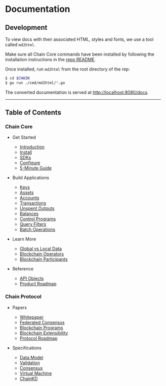 # Documentation

## Development

To view docs with their associated HTML, styles and fonts, we use a tool
called `md2html`.

Make sure all Chain Core commands have been installed by following the
installation instructions in the [repo README](../Readme.md#installation).

Once installed, run `md2html` from the root directory of the rep:

```sh
$ cd $CHAIN
$ go run ./cmd/md2html/*.go
```

The converted documentation is served at
[http://localhost:8080/docs](http://localhost:8080/docs).

---

## Table of Contents

### Chain Core

* Get Started
  * [Introduction](core/get-started/introduction.md)
  * [Install](index.html)
  * [SDKs](core/get-started/sdk.md)
  * [Configure](core/get-started/configure.md)
  * [5-Minute Guide](core/get-started/five-minute-guide.md)

* Build Applications
  * [Keys](core/build-applications/keys.md)
  * [Assets](core/build-applications/assets.md)
  * [Accounts](core/build-applications/accounts.md)
  * [Transactions](core/build-applications/transactions.md)
  * [Unspent Outputs](core/build-applications/unspent-outputs.md)
  * [Balances](core/build-applications/balances.md)
  * [Control Programs](core/build-applications/control-programs.md)
  * [Query Filters](core/build-applications/queries.md)
  * [Batch Operations](core/build-applications/batch-operations.md)

* Learn More
  * [Global vs Local Data](core/learn-more/global-vs-local-data.md)
  * [Blockchain Operators](core/learn-more/blockchain-operators.md)
  * [Blockchain Participants](core/learn-more/blockchain-participants.md)

* Reference
  * [API Objects](core/reference/api-objects.md)
  * [Product Roadmap](core/reference/product-roadmap.md)

### Chain Protocol

* Papers
  * [Whitepaper](protocol/papers/whitepaper.md)
  * [Federated Consensus](protocol/papers/federated-consensus.md)
  * [Blockchain Programs](protocol/papers/blockchain-programs.md)
  * [Blockchain Extensibility](protocol/papers/blockchain-extensibility.md)
  * [Protocol Roadmap](protocol/papers/protocol-roadmap.md)

* Specifications
  * [Data Model](protocol/specifications/data.md)
  * [Validation](protocol/specifications/validation.md)
  * [Consensus](protocol/specifications/consensus.md)
  * [Virtual Machine](protocol/specifications/vm1.md)
  * [ChainKD](protocol/specifications/chainkd.md)
